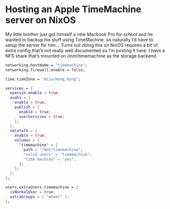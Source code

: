 # Hosting an Apple TimeMachine server on NixOS

My little brother just got himself a new Macbook Pro for school and he
wanted to backup his stuff using TimeMachine, so naturally I’d have to
setup the server for him... Turns out doing this on NixOS requires a bit
of extra config that’s not really well documented so I’m posting it here.
I have a NFS share that’s mounted on /mnt/timemachine as the storage backend.

```nix
networking.hostName = "timemachine";
networking.firewall.enable = false;

time.timeZone = "Asia/Hong_Kong";

services = {
  openssh.enable = true;
  avahi = {
    enable = true;
    publish = {
      enable = true;
      userServices = true;
    };
  };
  netatalk = {
    enable = true;
    volumes = {
      "timemachine" = {
        path = "/mnt/timemachine";
        "valid users" = "timemachine";
        "time machine" = "yes";
      };
    };
  };
};

users.extraUsers.timemachine = {
  isNormalUser = true;
  extraGroups = [ "wheel" ];
};
```
